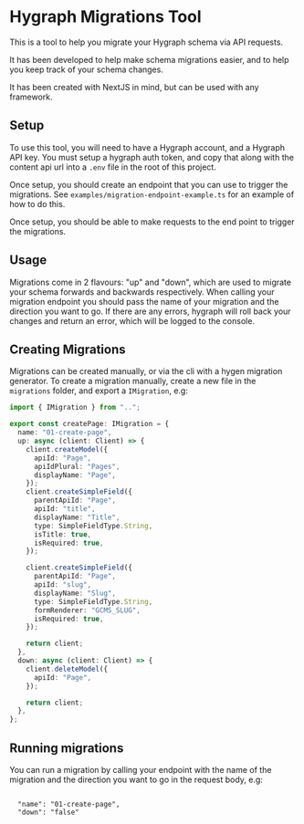 # Hygraph Migrations Tool

This is a tool to help you migrate your Hygraph schema via API requests.

It has been developed to help make schema migrations easier, and to help you keep track of your schema changes.

It has been created with NextJS in mind, but can be used with any framework.

## Setup

To use this tool, you will need to have a Hygraph account, and a Hygraph API key. You must setup a hygraph auth token, and copy that along with the content api url into a `.env` file in the root of this project.

Once setup, you should create an endpoint that you can use to trigger the migrations. See `examples/migration-endpoint-example.ts` for an example of how to do this.

Once setup, you should be able to make requests to the end point to trigger the migrations.

## Usage

Migrations come in 2 flavours: "up" and "down", which are used to migrate your schema forwards and backwards respectively. When calling your migration endpoint you should pass the name of your migration and the direction you want to go. If there are any errors, hygraph will roll back your changes and return an error, which will be logged to the console.

## Creating Migrations

Migrations can be created manually, or via the cli with a hygen migration generator. To create a migration manually, create a new file in the `migrations` folder, and export a `IMigration`, e.g:

```ts
import { IMigration } from "..";

export const createPage: IMigration = {
  name: "01-create-page",
  up: async (client: Client) => {
    client.createModel({
      apiId: "Page",
      apiIdPlural: "Pages",
      displayName: "Page",
    });
    client.createSimpleField({
      parentApiId: "Page",
      apiId: "title",
      displayName: "Title",
      type: SimpleFieldType.String,
      isTitle: true,
      isRequired: true,
    });

    client.createSimpleField({
      parentApiId: "Page",
      apiId: "slug",
      displayName: "Slug",
      type: SimpleFieldType.String,
      formRenderer: "GCMS_SLUG",
      isRequired: true,
    });

    return client;
  },
  down: async (client: Client) => {
    client.deleteModel({
      apiId: "Page",
    });

    return client;
  },
};
```

## Running migrations

You can run a migration by calling your endpoint with the name of the migration and the direction you want to go in the request body, e.g:

```

  "name": "01-create-page",
  "down": "false"

```

